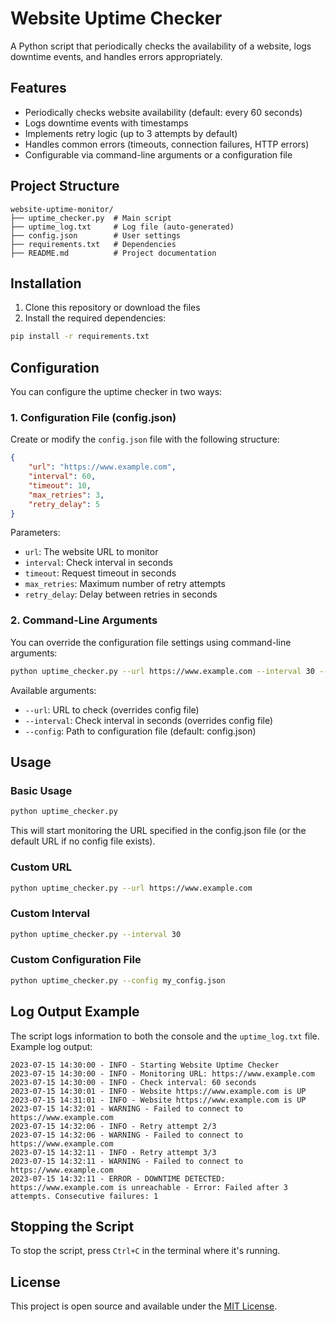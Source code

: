 # Website Uptime Checker

A Python script that periodically checks the availability of a website, logs downtime events, and handles errors appropriately.

## Features

- Periodically checks website availability (default: every 60 seconds)
- Logs downtime events with timestamps
- Implements retry logic (up to 3 attempts by default)
- Handles common errors (timeouts, connection failures, HTTP errors)
- Configurable via command-line arguments or a configuration file

## Project Structure

```
website-uptime-monitor/
├── uptime_checker.py  # Main script
├── uptime_log.txt     # Log file (auto-generated)
├── config.json        # User settings
├── requirements.txt   # Dependencies
├── README.md          # Project documentation
```

## Installation

1. Clone this repository or download the files
2. Install the required dependencies:

```bash
pip install -r requirements.txt
```

## Configuration

You can configure the uptime checker in two ways:

### 1. Configuration File (config.json)

Create or modify the `config.json` file with the following structure:

```json
{
    "url": "https://www.example.com",
    "interval": 60,
    "timeout": 10,
    "max_retries": 3,
    "retry_delay": 5
}
```

Parameters:
- `url`: The website URL to monitor
- `interval`: Check interval in seconds
- `timeout`: Request timeout in seconds
- `max_retries`: Maximum number of retry attempts
- `retry_delay`: Delay between retries in seconds

### 2. Command-Line Arguments

You can override the configuration file settings using command-line arguments:

```bash
python uptime_checker.py --url https://www.example.com --interval 30 --config custom_config.json
```

Available arguments:
- `--url`: URL to check (overrides config file)
- `--interval`: Check interval in seconds (overrides config file)
- `--config`: Path to configuration file (default: config.json)

## Usage

### Basic Usage

```bash
python uptime_checker.py
```

This will start monitoring the URL specified in the config.json file (or the default URL if no config file exists).

### Custom URL

```bash
python uptime_checker.py --url https://www.example.com
```

### Custom Interval

```bash
python uptime_checker.py --interval 30
```

### Custom Configuration File

```bash
python uptime_checker.py --config my_config.json
```

## Log Output Example

The script logs information to both the console and the `uptime_log.txt` file. Example log output:

```
2023-07-15 14:30:00 - INFO - Starting Website Uptime Checker
2023-07-15 14:30:00 - INFO - Monitoring URL: https://www.example.com
2023-07-15 14:30:00 - INFO - Check interval: 60 seconds
2023-07-15 14:30:01 - INFO - Website https://www.example.com is UP
2023-07-15 14:31:01 - INFO - Website https://www.example.com is UP
2023-07-15 14:32:01 - WARNING - Failed to connect to https://www.example.com
2023-07-15 14:32:06 - INFO - Retry attempt 2/3
2023-07-15 14:32:06 - WARNING - Failed to connect to https://www.example.com
2023-07-15 14:32:11 - INFO - Retry attempt 3/3
2023-07-15 14:32:11 - WARNING - Failed to connect to https://www.example.com
2023-07-15 14:32:11 - ERROR - DOWNTIME DETECTED: https://www.example.com is unreachable - Error: Failed after 3 attempts. Consecutive failures: 1
```

## Stopping the Script

To stop the script, press `Ctrl+C` in the terminal where it's running.

## License

This project is open source and available under the [MIT License](LICENSE). 
